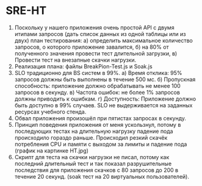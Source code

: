 # SRE-HT

1. Поскольку у нашего приложения очень простой API с двумя итипами запросов (дать список данных из одной таблицы или из двух) план тестирования: а) определить максимальное количество запросов, о которого приложение завалится, б) на 80% от полученного значения провести тест длительной загрузки, в) Провести тест на внезапные скачки нагрузки.
2. Реализация плана: файлы BreakPion-Test.js и Soak.js
3. SLO традиционно для BS систем в 99%. а) Время отклика: 95% запросов должны быть выполнены в течение 500 мс. б) Пропускная способность: приложение должно обрабатывать не менее 100 запросов в секунду. в) Частота ошибок: не более 1% запросов должны приводить к ошибкам. г) Доступность: Приложение должно быть доступно в 99% случаев. SLO не выдерживается на заданных ресурсах учебного стенда.
4. Обвал приложения произошёл при пятистах запросах в секунду.
5. Принцип поведения приложения от меня ускользнул, потому в последующих тестах на длительную нагрузку падение пода происходило гораздо раньше. Происходил резкий скачёк потребления CPU и памяти с выходом за лимиты и падение пода (график на картинке HT.jpg)
6. Скрипт для теста на скачки нагрузки не писал, потому как последний длительный тест и так показал разрушительные последствия для приложения скачков с 80 запросов до 200 в течение 20 секунд. (soak тест на 20 виртуальных пользователей).
